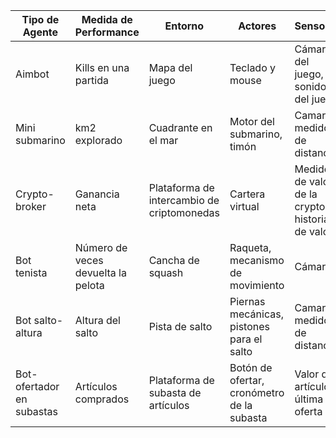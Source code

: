 | Tipo de Agente | Medida de Performance | Entorno | Actores | Sensores |
| --- | --- | --- | --- | --- |
| Aimbot | Kills en una partida | Mapa del juego | Teclado y mouse | Cámara del juego, sonidos del juego |
| Mini submarino | km2 explorado | Cuadrante en el mar | Motor del submarino, timón | Camara, medidor de distancia |
| Crypto-broker | Ganancia neta | Plataforma de intercambio de criptomonedas | Cartera virtual | Medidor de valor de la crypto, historial de valor |
| Bot tenista | Número de veces devuelta la pelota | Cancha de squash | Raqueta, mecanismo de movimiento | Cámara |
| Bot salto-altura | Altura del salto | Pista de salto | Piernas mecánicas, pistones para el salto | Camara, medidor de distancia |
| Bot-ofertador en subastas | Artículos comprados | Plataforma de subasta de artículos | Botón de ofertar, cronómetro de la subasta | Valor del artículo, última oferta |

